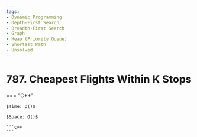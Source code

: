```yaml
---
tags:
- Dynamic Programming
- Depth-First Search
- Breadth-First Search
- Graph
- Heap (Priority Queue)
- Shortest Path
- Unsolved
---
```



# 787. Cheapest Flights Within K Stops

=== "C++"

    $Time: O()$

    $Space: O()$

    ```c++
    ```